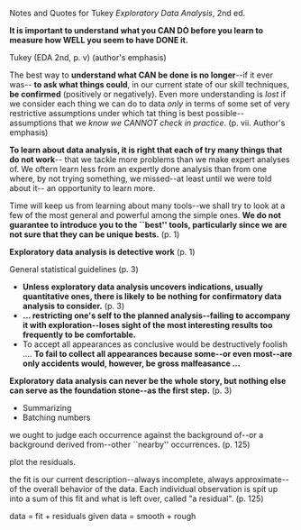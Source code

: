Notes and Quotes for Tukey *Exploratory Data Analysis*, 2nd ed.


**It is important to understand what you CAN DO before you learn to measure how WELL you
seem to have DONE it.**

Tukey (EDA 2nd, p. v) (author's emphasis)

The best way to **understand what CAN be done is no longer**--if it ever was--
**to ask what things could**, in our current state of our skill techniques, **be confirmed**
(positively or negatively). Even more understanding is *lost* if we consider each thing we can do to data *only*
in terms of some set of very restrictive assumptions under which tat thing is best possible--
assumptions that we *know we CANNOT check in practice*. (p. vii. Author's emphasis)

**To learn about data analysis, it is right that each of try many things that do not work**--
that we tackle more problems than we make expert analyses of. We oftern learn less from an expertly
done analysis than from one where, by not trying something, we missed--at least until we were told about it--
an opportunity to learn more.

Time will keep us from learning about many tools--we shall try to look at a few of the most general and powerful
among the simple ones. **We do not guarantee to introduce you to the ``best'' tools, particularly since
we are not sure that they can be unique bests.**  (p. 1)

**Exploratory data analysis is detective work** (p. 1)

General statistical guidelines (p. 3)

- **Unless exploratory data analysis uncovers indications, usually quantitative ones, there is likely to be
nothing for confirmatory data analysis to consider.** (p. 3)
- **... restricting one's self to the planned analysis--failing to accompany it with exploration--loses sight
    of the most interesting results too frequently to be comfortable.**
- To accept all appearances as conclusive would be destructively foolish ....
    **To fail to collect all appearances because some--or even most--are only accidents would, however, be gross malfeasance ...**

**Exploratory data analysis can never be the whole story, but nothing else can serve as the foundation stone--as the first step.** (p. 3)


- Summarizing
- Batching numbers

we ought to judge each occurrence against the background of--or a background derived from--other ``nearby'' occurrences. (p. 125)

plot the residuals.

the fit is our current description--always incomplete, always approximate--of the overall behavior of the data.
Each individual observation is spit up into a sum of this fit and what is left over, called "a residual". (p. 125)

   data = fit + residuals
   given data = smooth + rough
